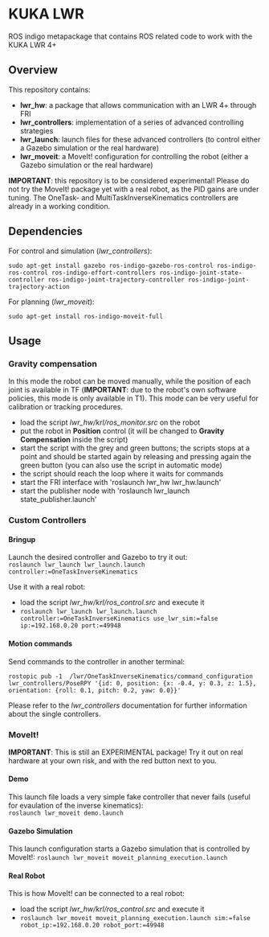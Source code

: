 # KUKA LWR

ROS indigo metapackage that contains ROS related code to work with the KUKA LWR 4+

## Overview
This repository contains:
- __lwr_hw__: a package that allows communication with an LWR 4+ through FRI
- __lwr_controllers__: implementation of a series of advanced controlling strategies
- __lwr_launch__: launch files for these advanced controllers (to control either a Gazebo simulation or the real hardware)
- __lwr_moveit__: a MoveIt! configuration for controlling the robot (either a Gazebo simulation or the real hardware)

__IMPORTANT__: this repository is to be considered experimental! Please do not try the MoveIt! package yet with a real robot, as the PID gains are under tuning. The OneTask- and MultiTaskInverseKinematics controllers are already in a working condition.

## Dependencies

For control and simulation (_lwr_controllers_):

`sudo apt-get install gazebo ros-indigo-gazebo-ros-control ros-indigo-ros-control ros-indigo-effort-controllers ros-indigo-joint-state-controller ros-indigo-joint-trajectory-controller ros-indigo-joint-trajectory-action`

For planning (_lwr_moveit_):

`sudo apt-get install ros-indigo-moveit-full`


## Usage


### Gravity compensation
In this mode the robot can be moved manually, while the position of each joint is available in TF (__IMPORTANT__: due to the robot's own 
software policies, this mode is only available in T1). This mode can be very useful for calibration or tracking procedures.  
- load the script _lwr_hw/krl/ros_monitor.src_ on the robot  
- put the robot in __Position__ control (it will be changed to __Gravity Compensation__ inside the script)  
- start the script with the grey and green buttons; the scripts stops at a point and should be started again by releasing and pressing again the green button (you can also use the script in automatic mode)  
- the script should reach the loop where it waits for commands
- start the FRI interface with 'roslaunch lwr_hw lwr_hw.launch'
- start the publisher node with 'roslaunch lwr_launch state_publisher.launch'


### Custom Controllers
#### Bringup
Launch the desired controller and Gazebo to try it out:  
``` roslaunch lwr_launch lwr_launch.launch controller:=OneTaskInverseKinematics ```

Use it with a real robot:  
- load the script _lwr_hw/krl/ros_control.src_  and execute it
- ```roslaunch lwr_launch lwr_launch.launch controller:=OneTaskInverseKinematics use_lwr_sim:=false ip:=192.168.0.20 port:=49948 ```  

#### Motion commands
Send commands to the controller in another terminal:

`rostopic pub -1  /lwr/OneTaskInverseKinematics/command_configuration lwr_controllers/PoseRPY '{id: 0, position: {x: -0.4, y: 0.3, z: 1.5}, orientation: {roll: 0.1, pitch: 0.2, yaw: 0.0}}'`

Please refer to the _lwr_controllers_ documentation for further information about the single controllers.

### MoveIt!
__IMPORTANT__:  This is still an EXPERIMENTAL package! Try it out on real hardware at your own risk, and with the red button next to you.
#### Demo
This launch file loads a very simple fake controller that never fails (useful for evaulation of the inverse kinematics):  
`roslaunch lwr_moveit demo.launch`
#### Gazebo Simulation
This launch configuration starts a Gazebo simulation that is controlled by MoveIt!: 
`roslaunch lwr_moveit moveit_planning_execution.launch`
#### Real Robot
This is how MoveIt! can be connected to a real robot:
- load the script _lwr_hw/krl/ros_control.src_  and execute it
- `roslaunch lwr_moveit moveit_planning_execution.launch sim:=false robot_ip:=192.168.0.20 robot_port:=49948`